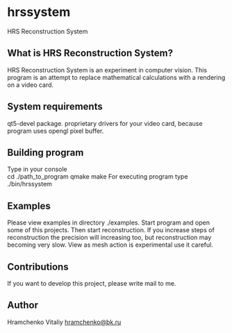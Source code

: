 # hrssystem
HRS Reconstruction System

## What is HRS Reconstruction System?
HRS Reconstruction System is an experiment in computer vision. This program is an attempt to replace mathematical calculations with a rendering on a video card. 

## System requirements 
qt5-devel package.
proprietary drivers for your video card, because program uses opengl pixel buffer.

## Building program
Type in your console	
	cd ./path_to_program
	qmake
	make
For executing program type 
	./bin/hrssystem

## Examples
Please view examples in directory ./examples.
Start program and open some of this projects. Then start reconstruction. 
If you increase steps of reconstruction the precision will increasing too, but reconstruction
may becoming very slow. View as mesh action is experimental use it careful.

## Contributions
If you want to develop this project, please write mail to me.
	 
## Author
Hramchenko Vitaliy <hramchenko@bk.ru>
